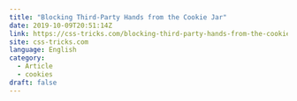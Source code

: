 ```yaml
---
title: "Blocking Third-Party Hands from the Cookie Jar"
date: 2019-10-09T20:51:14Z
link: https://css-tricks.com/blocking-third-party-hands-from-the-cookie-jar/?utm_medium=RSS&utm_source=news.12bit.vn
site: css-tricks.com
language: English
category:
  - Article
  - cookies
draft: false
---
```

